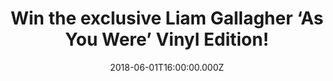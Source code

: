 ---
campaign-uuid: "c-69c56353-d5d0-4e01-8f23-32d9f961307d"
type: "Competition"
category: "Music"
date: "2018-06-01T16:00:00.000Z"
end-date: "2018-07-01T23:59:00.000Z"
disable-form: false
is_promoted: false
has_entry_page: true
title: "Win the exclusive Liam Gallagher ‘As You Were’ Vinyl Edition!"
competition-description: "<p>Calling all Liam Gallagher fans! we have the best gift\
  \ for YOU! We’re giving away the exclusive Liam Gallagher ‘As You Were’ Vinyl Edition\
  \ for one lucky NME AAA member to win!</p>\r\n<p>Liking what you hear? Click below\
  \ to get a chance to win</p>"
hero-header: "Win the exclusive Liam Gallagher ‘As You Were’ Vinyl Edition!"
terms-confirmation: "N/A"
banner-img: "https://assets.expresslyapp.com/asset-7f0fab28-1328-43e1-863d-c01fe221c1ae.jpg"
logo-left-href: "nme.com"
logo-left-image: "https://assets.expresslyapp.com/asset-50a88fd5-e9e3-4ba0-ab10-d8c9af3e6258.jpg"
logo-left-title: "NME AAA"
bg-image-hero: "https://assets.expresslyapp.com/asset-41e439d0-cac4-4dda-b66b-4b56a685f0b7.jpg"
bg-image-first: "https://assets.expresslyapp.com/asset-e1a74108-6057-4a57-9eb4-ec0d5e98a696.jpg"
section1-content: "<p>Liam Gallagher’s ‘As You Were’ is the fastest-selling vinyl\
  \ record of the last 20 years! It sold 16,000 copies on vinyl in just one week!\
  \ And we have one for YOU!</p> \r\n<p>Enter the form below for a chance to win the\
  \ exclusive ‘As You Were’ Vinyl Edition and you could be dancing along Wall of Glass,\_\
  Chinatown,\_For What It's Worth, Greedy Soul and more of his hits!</p>\r\n<p>Good\
  \ luck!</p>"
entry-title: "Win the exclusive Liam Gallagher ‘As You Were’ Vinyl Edition!"
entry-content: "<p>Enter the draw to win the fastest-selling vinyl record of the last\
  \ 20 years! The exclusive Liam Gallagher 'As You Were' Vinyl Edition! by completing\
  \ the form below before 23:59 on 1st July 2018.</p>"
has-winner: false
prize-description: "The exclusive Liam Gallagher ‘As You Were’ Vinyl Edition!"
special-conditions: "Multiple entries are allowed up to one every 24 hours."
---